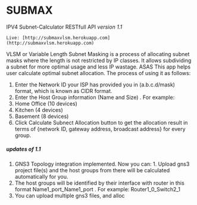 # SUBMAX
IPV4 Subnet-Calculator RESTfull API
*version 1.1*

`Live: [http://submaxvlsm.herokuapp.com](http://submaxvlsm.herokuapp.com)`

VLSM or Variable Length Subnet Masking is a process of allocating subnet masks where the length is not restricted by IP classes. It allows subdividing a subnet for
more optimal usage and less IP wastage. ASAS This app helps user calculate optimal subnet allocation. The process of using it as follows:
 1. Enter the Network ID your ISP has provided you in (a.b.c.d/mask) format, which is known as CIDR format.
 2. Enter the Host Group information (Name and Size) .
  For example:
  1. Home Office (10 devices)
  2. Kitchen (4 devices)
  3. Basement (8 devices)
3. Click Calculate Subnect Allocation button to get the allocation result in terms of {network ID, gateway address, broadcast address} for every
group.

##### updates of 1.1
  1. GNS3 Topology integration implemented.
   Now you can:
    1. Upload gns3 project file(s) and the host groups from there will be calculated automatically for you.
   2. The host groups will be identified by their interface with router in this format Name1_port_Name1_port . For example: Router1_0_Switch2_1
   3. You can upload multiple gns3 files, and alloc

